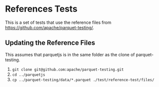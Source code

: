 # References Tests

This is a set of tests that use the reference files from https://github.com/apache/parquet-testing/.

## Updating the Reference Files

This assumes that parquetjs is in the same folder as the clone of parquet-testing.

1. `git clone git@github.com:apache/parquet-testing.git`
1. `cd ../parquetjs`
1. `cp ../parquet-testing/data/*.parquet ./test/reference-test/files/`
